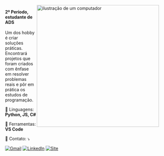 <img src="https://raw.githubusercontent.com/MicaelliMedeiros/micaellimedeiros/master/image/computer-illustration.png" alt="ilustração de um computador" min-width="400px" max-width="400px" width="400px" align="right">

<p align="left"> 
  <strong>2º Período, estudante de ADS</strong><br></br>
  Um dos hobby é criar soluções práticas. Encontrará projetos que foram criados com ênfase em resolver problemas reais e pôr em prática os estudos de programação.<br>

</p>

<p align="left">
  🦄 Linguagens: <strong>Python, JS, C#</strong>
</p>

<p align="left">
  💼 Ferramentas: <strong>VS Code</strong>
</p>

<p align="left">
  💌 Contato: ⤵️
</p>

<p align="left">
  <a href="https://mail.google.com/mail/?view=cm&to=brunoantunesrj@gmail.com" target="_blank" title="Gmail">
  <img src="https://img.shields.io/badge/-Gmail-FF0000?style=flat-square&labelColor=FF0000&logo=gmail&logoColor=white&link=https://mail.google.com/mail/?view=cm&to=brunoantunesrj@gmail.com" alt="Gmail"/></a>
  <a href="https://www.linkedin.com/in/brunofernandes04/" target="_blank" title="LinkedIn">
  <img src="https://img.shields.io/badge/-Linkedin-0e76a8?style=flat-square&logo=Linkedin&logoColor=white&link=https://www.linkedin.com/in/brunofernandes04/" alt="LinkedIn"/></a>
  <a href="https://0xc0002.github.io/brunoAbout/" target="_blank"title="Instagram">
  <img src="https://img.shields.io/badge/-Site-707070?style=flat-square&labelColor=707070&logo=github&logoColor=white&link=https://0xc0002.github.io/brunoAbout/" alt="Site"/></a>
  <a href="https://0xc0002.github.io/brunoAbout/" target="_blank"title="Site">
</p>
